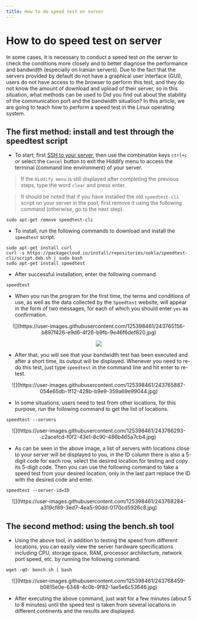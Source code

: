 ```yaml
---
title: How to do speed test on server
---
```


<div dir="ltr" markdown="1">

# How to do speed test on server

In some cases, it is necessary to conduct a speed test on the server to check the conditions more closely and to better diagnose the performance and bandwidth (especially on Iranian servers). Due to the fact that the servers provided by default do not have a graphical user interface (GUI), users do not have access to the browser to perform this test, and they do not know the amount of download and upload of their server, so in this situation, what methods can be used to Did you find out about the stability of the communication port and the bandwidth situation? In this article, we are going to teach how to perform a speed test in the Linux operating system.

## The first method: install and test through the speedtest script

- To start, first [SSH to your server](/manager/wiki/How-to-connect-to-server-via-SSH), then use the combination keys `ctrl+c` or select the `Cancel` button to exit the Hiddify menu to access the terminal (command line environment) of your server.

> If the `Hiddify menu` is still displayed after completing the previous steps, type the word `clear` and press enter.

> It should be noted that if you have installed the old `speedtest-cli` script on your server in the past, first remove it using the following command (otherwise, go to the next step).

```
sudo apt-get remove speedtest-cli
```
- To install, run the following commands to download and install the `speedtest` script.

```
sudo apt-get install curl
curl -s https://packagecloud.io/install/repositories/ookla/speedtest-cli/script.deb.sh | sudo bash
sudo apt-get install speedtest

```

- After successful installation, enter the following command.

```
speedtest
```

* When you run the program for the first time, the terms and conditions of use, as well as the data collected by the `Speedtest` website, will appear in the form of two messages, for each of which you should enter `yes` as confirmation.

<div align=center markdown=1>
![](https://user-images.githubusercontent.com/125398461/243765156-b897f426-e9d6-4f26-b9fb-9e46f6def820.jpg)

</div>

<div align=center markdown=1>

![](https://user-images.githubusercontent.com/125398461/243765299-bab3a3d4-a0c3-478e-8daf-4f3491d44c8b.jpg)


</div>

* After that, you will see that your bandwidth test has been executed and after a short time, its output will be displayed. Whenever you need to re-do this test, just type `speedtest` in the command line and hit enter to re-test.


<div align=center markdown=1>
![](https://user-images.githubusercontent.com/125398461/243765887-054e65db-1f12-428b-b9e9-359a69e99044.jpg)

</div>

* In some situations, users need to test from other locations, for this purpose, run the following command to get the list of locations.

```
speedtest --servers
```


<div align=center markdown=1>
![](https://user-images.githubusercontent.com/125398461/243766293-c2acefcd-f0f2-43e1-8c90-486b465a7cb4.jpg)

</div>

* As can be seen in the above image, a list of servers with locations close to your server will be displayed to you, in the ID column there is also a 5-digit code for each row, select the desired location for testing and copy its 5-digit code. Then you can use the following command to take a speed test from your desired location, only in the last part replace the ID with the desired code and enter.

```
speedtest --server-id=ID
```

<div align=center markdown=1>
![](https://user-images.githubusercontent.com/125398461/243768284-a319cf89-3ed7-4ea5-90dd-0170cd5926c8.jpg)
</div>

## The second method: using the bench.sh tool

* Using the above tool, in addition to testing the speed from different locations, you can easily view the server hardware specifications including CPU, storage space, RAM, processor architecture, network port speed, etc. by running the following command.

```
wget -qO- bench.sh | bash
```

<div align=center markdown=1>
![](https://user-images.githubusercontent.com/125398461/243768459-b0815e0e-6348-4c0b-9f82-1ae5e6c53646.jpg)

</div>

* After executing the above command, just wait for a few minutes (about 5 to 8 minutes) until the speed test is taken from several locations in different continents and the results are displayed.
